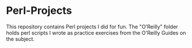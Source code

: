 # Perl-Projects

This repository contains Perl projects I did for fun.  The "O'Reilly" folder holds perl scripts I wrote as practice exercises from the O'Reilly Guides on the subject.
